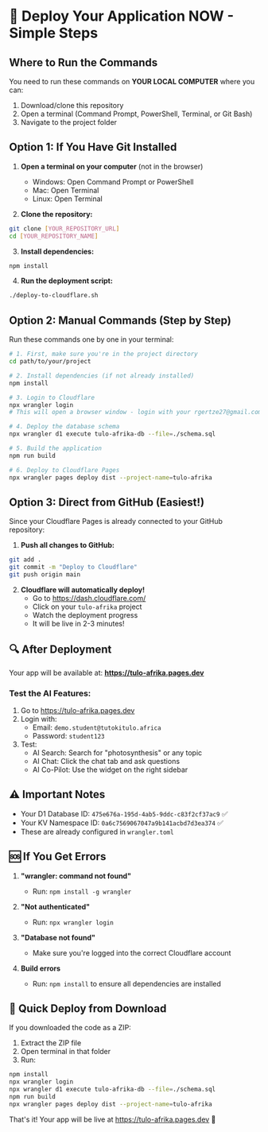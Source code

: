 # 🚀 Deploy Your Application NOW - Simple Steps

## Where to Run the Commands

You need to run these commands on **YOUR LOCAL COMPUTER** where you can:
1. Download/clone this repository
2. Open a terminal (Command Prompt, PowerShell, Terminal, or Git Bash)
3. Navigate to the project folder

## Option 1: If You Have Git Installed

1. **Open a terminal on your computer** (not in the browser)
   - Windows: Open Command Prompt or PowerShell
   - Mac: Open Terminal
   - Linux: Open Terminal

2. **Clone the repository:**
```bash
git clone [YOUR_REPOSITORY_URL]
cd [YOUR_REPOSITORY_NAME]
```

3. **Install dependencies:**
```bash
npm install
```

4. **Run the deployment script:**
```bash
./deploy-to-cloudflare.sh
```

## Option 2: Manual Commands (Step by Step)

Run these commands one by one in your terminal:

```bash
# 1. First, make sure you're in the project directory
cd path/to/your/project

# 2. Install dependencies (if not already installed)
npm install

# 3. Login to Cloudflare
npx wrangler login
# This will open a browser window - login with your rgertze27@gmail.com account

# 4. Deploy the database schema
npx wrangler d1 execute tulo-afrika-db --file=./schema.sql

# 5. Build the application
npm run build

# 6. Deploy to Cloudflare Pages
npx wrangler pages deploy dist --project-name=tulo-afrika
```

## Option 3: Direct from GitHub (Easiest!)

Since your Cloudflare Pages is already connected to your GitHub repository:

1. **Push all changes to GitHub:**
```bash
git add .
git commit -m "Deploy to Cloudflare"
git push origin main
```

2. **Cloudflare will automatically deploy!**
   - Go to https://dash.cloudflare.com/
   - Click on your `tulo-afrika` project
   - Watch the deployment progress
   - It will be live in 2-3 minutes!

## 🔍 After Deployment

Your app will be available at:
**https://tulo-afrika.pages.dev**

### Test the AI Features:
1. Go to https://tulo-afrika.pages.dev
2. Login with:
   - Email: `demo.student@tutokitulo.africa`
   - Password: `student123`
3. Test:
   - AI Search: Search for "photosynthesis" or any topic
   - AI Chat: Click the chat tab and ask questions
   - AI Co-Pilot: Use the widget on the right sidebar

## ⚠️ Important Notes

- Your D1 Database ID: `475e676a-195d-4ab5-9ddc-c83f2cf37ac9` ✅
- Your KV Namespace ID: `0a6c7569067047a9b141acbd7d3ea374` ✅
- These are already configured in `wrangler.toml`

## 🆘 If You Get Errors

1. **"wrangler: command not found"**
   - Run: `npm install -g wrangler`

2. **"Not authenticated"**
   - Run: `npx wrangler login`

3. **"Database not found"**
   - Make sure you're logged into the correct Cloudflare account

4. **Build errors**
   - Run: `npm install` to ensure all dependencies are installed

## 📱 Quick Deploy from Download

If you downloaded the code as a ZIP:

1. Extract the ZIP file
2. Open terminal in that folder
3. Run:
```bash
npm install
npx wrangler login
npx wrangler d1 execute tulo-afrika-db --file=./schema.sql
npm run build
npx wrangler pages deploy dist --project-name=tulo-afrika
```

That's it! Your app will be live at https://tulo-afrika.pages.dev 🎉
